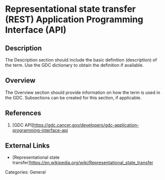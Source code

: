 # Representational state transfer (REST) Application Programming Interface (API) #
## Description ##
The Description section should include the basic definition (description) of the term. Use the GDC dictionary to obtain the definition if available.
## Overview ##
The Overview section should provide information on how the term is used in the GDC. Subsections can be created for this section, if applicable.
## References ##
1. [GDC API]https://gdc.cancer.gov/developers/gdc-application-programming-interface-api

## External Links ##
* [Representational state transfer]https://en.wikipedia.org/wiki/Representational_state_transfer

Categories: General
